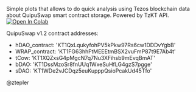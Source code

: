 Simple plots that allows to do quick analysis using Tezos blockchain data about QuipuSwap smart contract storage. Powered by TzKT API.
[![Open In Colab](https://colab.research.google.com/assets/colab-badge.svg)](https://colab.research.google.com/github/ztepler/quipuswap-tezos-analysis-colab/blob/main/QuipuSwap_Tezos_Pool_Analysis.ipynb)

QuipuSwap v1.2 contract addresses:
- hDAO_contract: 'KT1QxLqukyfohPV5kPkw97Rs6cw1DDDvYgbB'
- WRAP_contract: 'KT1FG63hhFtMEEEtmBSX2vuFmP87t9E7Ab4t'
- tCow: 'KT1XQZxsG4pMgcN7q7Nu3XFihsb9mEvqBmAT'
- bDAO: 'KT1DssMzoSr8fnUUq1WxeSuHfLG4gzS7pgge'
- sDAO: 'KT1WDe2vJCDqz5euKupppQsioPcakUd45Tfo'

@ztepler

